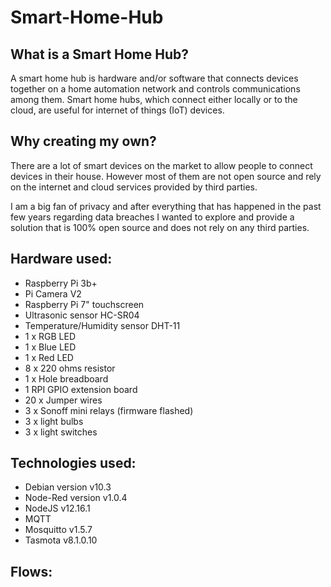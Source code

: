# Smart-Home-Hub

## What is a Smart Home Hub?

A smart home hub is hardware and/or software that connects devices together on a home automation network and controls communications among them. Smart home hubs, which connect either locally or to the cloud, are useful for internet of things (IoT) devices.

## Why creating my own?

There are a lot of smart devices on the market to allow people to connect devices in their house. However most of them are not open source and rely on the internet and cloud services provided by third parties.

I am a big fan of privacy and after everything that has happened in the past few years regarding data breaches I wanted to explore and provide a solution that is 100% open source and does not rely on any third parties.

## Hardware used:

- Raspberry Pi 3b+
- Pi Camera V2
- Raspberry Pi 7" touchscreen
- Ultrasonic sensor HC-SR04
- Temperature/Humidity sensor DHT-11
- 1 x RGB LED
- 1 x Blue LED
- 1 x Red LED
- 8 x 220 ohms resistor
- 1 x Hole breadboard
- 1 RPI GPIO extension board
- 20 x Jumper wires
- 3 x Sonoff mini relays (firmware flashed)
- 3 x light bulbs
- 3 x light switches

## Technologies used:

- Debian version v10.3
- Node-Red version v1.0.4
- NodeJS v12.16.1
- MQTT
- Mosquitto v1.5.7
- Tasmota v8.1.0.10

## Flows:

![]()
